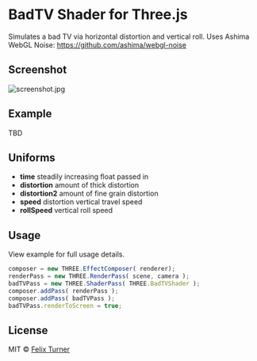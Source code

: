 # BadTV Shader for Three.js

Simulates a bad TV via horizontal distortion and vertical roll. Uses Ashima WebGL Noise: https://github.com/ashima/webgl-noise

## Screenshot

![screenshot.jpg](https://raw.githubusercontent.com/felixturner/bad-tv-shader/master/example/res/screenshot.jpg)

## Example

TBD

## Uniforms
* **time** steadily increasing float passed in
* **distortion** amount of thick distortion
* **distortion2** amount of fine grain distortion
* **speed** distortion vertical travel speed
* **rollSpeed** vertical roll speed


## Usage

View example for full usage details.

```javascript
composer = new THREE.EffectComposer( renderer);
renderPass = new THREE.RenderPass( scene, camera );
badTVPass = new THREE.ShaderPass( THREE.BadTVShader );
composer.addPass( renderPass );
composer.addPass( badTVPass );
badTVPass.renderToScreen = true;
```

## License

MIT © [Felix Turner](http://airtight.cc)
